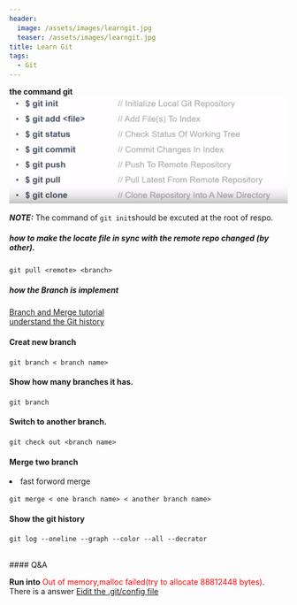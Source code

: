 ```yaml
---
header:
  image: /assets/images/learngit.jpg
  teaser: /assets/images/learngit.jpg
title: Learn Git
tags:
  - Git
---
```


 **the command git**<br>
 ![git_command](/assets/images/command.jpg)

***NOTE:*** The command of `git init`should be excuted at the root of respo. 

<h5> how to make the locate file in sync with the remote repo changed (by other).</h5>

`git pull <remote> <branch>`

<h5>how the Branch is implement</h5>

<a href="https://www.youtube.com/watch?v=FyAAIHHClqI">Branch and Merge tutorial</a><br><a href="https://docs.microsoft.com/en-us/azure/devops/learn/git/understand-git-history"> understand the Git history</a>

#### Creat new branch

`git branch < branch name>`

#### Show how many branches it has.

`git branch` 

#### Switch to another branch.
`git check out <branch name>` 

#### Merge two branch

<li>fast forword merge</li>

`git merge < one branch name> < another branch name>`

#### Show the git history

`git log --oneline --graph --color --all --decrator`

<br>
#### Q&A

 **Run into** <span style="color:red"> Out of  memory,malloc failed(try to allocate 88812448 bytes)</span>.
There is a answer <a href="https://stackoverflow.com/questions/41120920/git-fatal-out-of-memory-malloc-failed-tried-to-allocate-889192448-bytes">Eidit the .git/config file</a>

